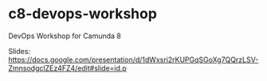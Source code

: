 # c8-devops-workshop
DevOps Workshop for Camunda 8

Slides: https://docs.google.com/presentation/d/1dWxsri2rKUPGqSGoXg7QQrzLSV-ZmnsodgclZEz4FZ4/edit#slide=id.p
